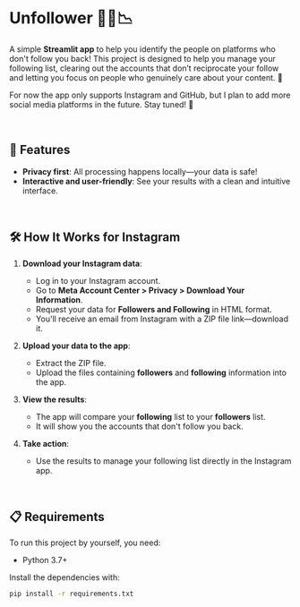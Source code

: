 # Unfollower 🙅‍♂️📉

A simple **Streamlit app** to help you identify the people on platforms who don't follow you back! This project is designed to help you manage your  following list, clearing out the accounts that don’t reciprocate your follow and letting you focus on people who genuinely care about your content. 💖

For now the app only supports Instagram and GitHub, but I plan to add more social media platforms in the future. Stay tuned! 🚀

<br/>

## 🚀 Features
- **Privacy first**: All processing happens locally—your data is safe!
- **Interactive and user-friendly**: See your results with a clean and intuitive interface.

<br/>

## 🛠 How It Works for Instagram
1. **Download your Instagram data**:
   - Log in to your Instagram account.
   - Go to **Meta Account Center > Privacy > Download Your Information**.
   - Request your data for **Followers and Following** in HTML format.
   - You'll receive an email from Instagram with a ZIP file link—download it.

2. **Upload your data to the app**:
   - Extract the ZIP file.
   - Upload the files containing **followers** and **following** information into the app.

3. **View the results**:
   - The app will compare your **following** list to your **followers** list.
   - It will show you the accounts that don't follow you back.

4. **Take action**:
   - Use the results to manage your following list directly in the Instagram app.

<br/>

## 📋 Requirements
To run this project by yourself, you need:
- Python 3.7+

Install the dependencies with:

```bash
pip install -r requirements.txt
```